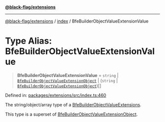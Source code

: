 [**@black-flag/extensions**](../../README.md)

***

[@black-flag/extensions](../../README.md) / [index](../README.md) / BfeBuilderObjectValueExtensionValue

# Type Alias: BfeBuilderObjectValueExtensionValue

> **BfeBuilderObjectValueExtensionValue** = `string` \| [`BfeBuilderObjectValueExtensionObject`](BfeBuilderObjectValueExtensionObject.md) \| (`string` \| [`BfeBuilderObjectValueExtensionObject`](BfeBuilderObjectValueExtensionObject.md))[]

Defined in: [packages/extensions/src/index.ts:460](https://github.com/Xunnamius/black-flag/blob/dca16a7cbf43b7d8428fc9b34cc49fc69b7b6672/packages/extensions/src/index.ts#L460)

The string/object/array type of a [BfeBuilderObjectValueExtensions](BfeBuilderObjectValueExtensions.md).

This type is a superset of [BfeBuilderObjectValueExtensionObject](BfeBuilderObjectValueExtensionObject.md).
